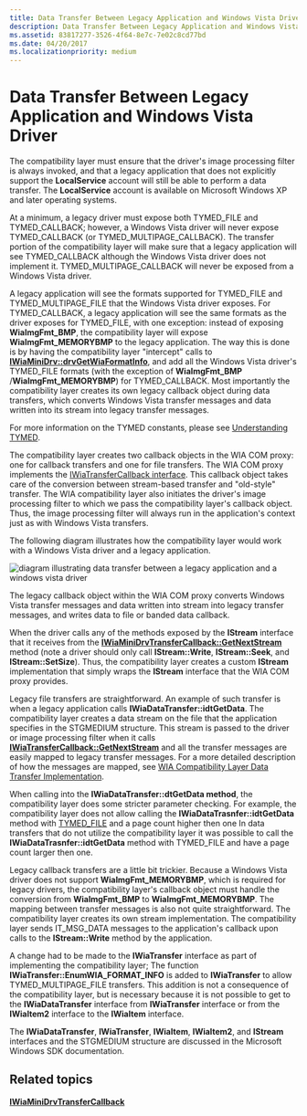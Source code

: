 ```yaml
---
title: Data Transfer Between Legacy Application and Windows Vista Driver
description: Data Transfer Between Legacy Application and Windows Vista Driver
ms.assetid: 83817277-3526-4f64-8e7c-7e02c8cd77bd
ms.date: 04/20/2017
ms.localizationpriority: medium
---
```


# Data Transfer Between Legacy Application and Windows Vista Driver


The compatibility layer must ensure that the driver's image processing filter is always invoked, and that a legacy application that does not explicitly support the **LocalService** account will still be able to perform a data transfer. The **LocalService** account is available on Microsoft Windows XP and later operating systems.

At a minimum, a legacy driver must expose both TYMED\_FILE and TYMED\_CALLBACK; however, a Windows Vista driver will never expose TYMED\_CALLBACK (or TYMED\_MULTIPAGE\_CALLBACK). The transfer portion of the compatibility layer will make sure that a legacy application will see TYMED\_CALLBACK although the Windows Vista driver does not implement it. TYMED\_MULTIPAGE\_CALLBACK will never be exposed from a Windows Vista driver.

A legacy application will see the formats supported for TYMED\_FILE and TYMED\_MULTIPAGE\_FILE that the Windows Vista driver exposes. For TYMED\_CALLBACK, a legacy application will see the same formats as the driver exposes for TYMED\_FILE, with one exception: instead of exposing **WiaImgFmt\_BMP**, the compatibility layer will expose **WiaImgFmt\_MEMORYBMP** to the legacy application. The way this is done is by having the compatibility layer "intercept" calls to [**IWiaMiniDrv::drvGetWiaFormatInfo**](https://docs.microsoft.com/windows-hardware/drivers/ddi/wiamindr_lh/nf-wiamindr_lh-iwiaminidrv-drvgetwiaformatinfo), and add all the Windows Vista driver's TYMED\_FILE formats (with the exception of **WiaImgFmt\_BMP** /**WiaImgFmt\_MEMORYBMP**) for TYMED\_CALLBACK. Most importantly the compatibility layer creates its own legacy callback object during data transfers, which converts Windows Vista transfer messages and data written into its stream into legacy transfer messages.

For more information on the TYMED constants, please see [Understanding TYMED](understanding-tymed.md).

The compatibility layer creates two callback objects in the WIA COM proxy: one for callback transfers and one for file transfers. The WIA COM proxy implements the [IWiaTransferCallback interface](https://docs.microsoft.com/windows-hardware/drivers/ddi/wia_lh/nn-wia_lh-iwiatransfercallback). This callback object takes care of the conversion between stream-based transfer and "old-style" transfer. The WIA compatibility layer also initiates the driver's image processing filter to which we pass the compatibility layer's callback object. Thus, the image processing filter will always run in the application's context just as with Windows Vista transfers.

The following diagram illustrates how the compatibility layer would work with a Windows Vista driver and a legacy application.

![diagram illustrating data transfer between a legacy application and a windows vista driver](images/vistaapp-legacydrv.png)

The legacy callback object within the WIA COM proxy converts Windows Vista transfer messages and data written into stream into legacy transfer messages, and writes data to file or banded data callback.

When the driver calls any of the methods exposed by the **IStream** interface that it receives from the [**IWiaMiniDrvTransferCallback::GetNextStream**](https://docs.microsoft.com/windows-hardware/drivers/ddi/wiamindr_lh/nf-wiamindr_lh-iwiaminidrvtransfercallback-getnextstream) method (note a driver should only call **IStream::Write**, **IStream::Seek**, and **IStream::SetSize**). Thus, the compatibility layer creates a custom **IStream** implementation that simply wraps the **IStream** interface that the WIA COM proxy provides.

Legacy file transfers are straightforward. An example of such transfer is when a legacy application calls **IWiaDataTransfer::idtGetData**. The compatibility layer creates a data stream on the file that the application specifies in the STGMEDIUM structure. This stream is passed to the driver or image processing filter when it calls [**IWiaTransferCallback::GetNextStream**](https://docs.microsoft.com/windows-hardware/drivers/ddi/wia_lh/nf-wia_lh-iwiatransfercallback-getnextstream) and all the transfer messages are easily mapped to legacy transfer messages. For a more detailed description of how the messages are mapped, see [WIA Compatibility Layer Data Transfer Implementation](wia-compatibility-layer-message-mapping.md).

When calling into the **IWiaDataTransfer::dtGetData method**, the compatibility layer does some stricter parameter checking. For example, the compatibility layer does not allow calling the **IWiaDataTrasnfer::idtGetData** method with [TYMED\_FILE](understanding-tymed.md) and a page count higher then one In data transfers that do not utilize the compatibility layer it was possible to call the **IWiaDataTrasnfer::idtGetData** method with TYMED\_FILE and have a page count larger then one.

Legacy callback transfers are a little bit trickier. Because a Windows Vista driver does not support **WiaImgFmt\_MEMORYBMP**, which is required for legacy drivers, the compatibility layer's callback object must handle the conversion from **WiaImgFmt\_BMP** to **WiaImgFmt\_MEMORYBMP**. The mapping between transfer messages is also not quite straightforward. The compatibility layer creates its own stream implementation. The compatibility layer sends IT\_MSG\_DATA messages to the application's callback upon calls to the **IStream::Write** method by the application.

A change had to be made to the **IWiaTransfer** interface as part of implementing the compatibility layer; The function **IWiaTransfer::EnumWIA\_FORMAT\_INFO** is added to **IWiaTransfer** to allow TYMED\_MULTIPAGE\_FILE transfers. This addition is not a consequence of the compatibility layer, but is necessary because it is not possible to get to the **IWiaDataTransfer** interface from **IWiaTransfer** interface or from the **IWiaItem2** interface to the **IWiaItem** interface.

The **IWiaDataTransfer**, **IWiaTransfer**, **IWiaItem**, **IWiaItem2**, and **IStream** interfaces and the STGMEDIUM structure are discussed in the Microsoft Windows SDK documentation.

## Related topics
[**IWiaMiniDrvTransferCallback**](https://docs.microsoft.com/windows-hardware/drivers/ddi/wiamindr_lh/nn-wiamindr_lh-iwiaminidrvtransfercallback)  



